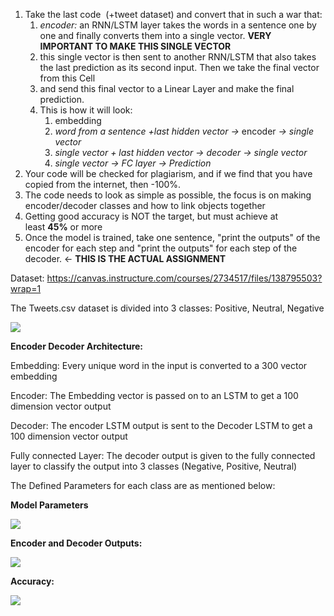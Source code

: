 ﻿1. Take the last code  (+tweet dataset) and convert that in such a war that:
   1. *encoder:* an RNN/LSTM layer takes the words in a sentence one by one and finally converts them into a single vector. **VERY IMPORTANT TO MAKE THIS SINGLE VECTOR**
   1. this single vector is then sent to another RNN/LSTM that also takes the last prediction as its second input. Then we take the final vector from this Cell
   1. and send this final vector to a Linear Layer and make the final prediction. 
   1. This is how it will look:
      1. embedding
      1. *word from a sentence +last hidden vector ->* encoder *-> single vector*
      1. *single vector + last hidden vector -> decoder -> single vector*
      1. *single vector -> FC layer -> Prediction*
1. Your code will be checked for plagiarism, and if we find that you have copied from the internet, then -100%. 
1. The code needs to look as simple as possible, the focus is on making encoder/decoder classes and how to link objects together
1. Getting good accuracy is NOT the target, but must achieve at least **45%** or more
1. Once the model is trained, take one sentence, "print the outputs" of the encoder for each step and "print the outputs" for each step of the decoder. ← **THIS IS THE ACTUAL ASSIGNMENT**

Dataset: <https://canvas.instructure.com/courses/2734517/files/138795503?wrap=1>

The Tweets.csv dataset is divided into 3 classes: Positive, Neutral, Negative

![](Aspose.Words.c84fa85d-0506-4c6a-9599-b3b6a0678bd1.001.png)

**Encoder Decoder Architecture:** 

Embedding: Every unique word in the input is converted to a 300 vector embedding

Encoder: The Embedding vector is passed on to an LSTM to get a 100 dimension vector output

Decoder: The encoder LSTM output is sent to the Decoder LSTM to get a 100 dimension vector output

Fully connected Layer: The decoder output is given to the fully connected layer to classify the output into 3 classes (Negative, Positive, Neutral)

The  Defined Parameters for each class are as mentioned below:

**Model Parameters**

![](Aspose.Words.c84fa85d-0506-4c6a-9599-b3b6a0678bd1.002.png)

**Encoder and Decoder Outputs:**

![](Aspose.Words.c84fa85d-0506-4c6a-9599-b3b6a0678bd1.003.png)

**Accuracy:**

![](Aspose.Words.c84fa85d-0506-4c6a-9599-b3b6a0678bd1.004.png)


